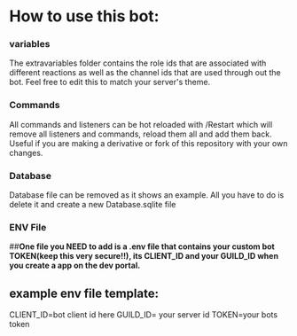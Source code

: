 # How to use this bot:

### variables
The extravariables folder contains the role ids that are associated with
different reactions as well as the channel ids that are used through out
the bot. Feel free to edit this to match your server's theme.

### Commands
All commands and listeners can be hot reloaded with /Restart which will
remove all listeners and commands, reload them all and add them back.
Useful if you are making a derivative or fork of this repository with your
own changes. 

### Database
Database file can be removed as it shows an example. All you have to do is
delete it and create a new Database.sqlite file

### ENV File
##__One file you NEED to add is a .env file that contains your custom bot TOKEN(keep this very secure!!),
its CLIENT_ID and your GUILD_ID when you create a app on the dev portal.__

## example env file template:
CLIENT_ID=bot client id here
GUILD_ID= your server id
TOKEN=your bots token

